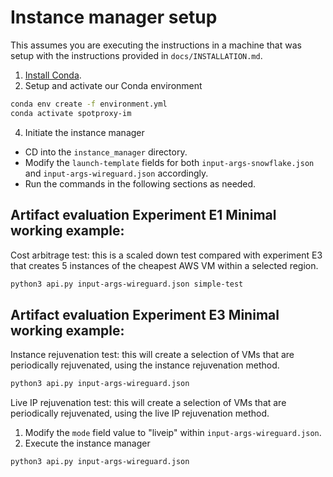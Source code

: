 # Instance manager setup
This assumes you are executing the instructions in a machine that was setup with the instructions provided in `docs/INSTALLATION.md`. 

1. [Install Conda](https://docs.anaconda.com/miniconda/#quick-command-line-install). 
2. Setup and activate our Conda environment
```bash
conda env create -f environment.yml
conda activate spotproxy-im
```

4. Initiate the instance manager
- CD into the `instance_manager` directory. 
- Modify the `launch-template` fields for both `input-args-snowflake.json` and `input-args-wireguard.json` accordingly. 
- Run the commands in the following sections as needed. 

## Artifact evaluation Experiment E1 Minimal working example:
Cost arbitrage test: this is a scaled down test compared with experiment E3 that creates 5 instances of the cheapest AWS VM within a selected region. 
```bash
python3 api.py input-args-wireguard.json simple-test
```

## Artifact evaluation Experiment E3 Minimal working example:
Instance rejuvenation test: this will create a selection of VMs that are periodically rejuvenated, using the instance rejuvenation method. 
```bash
python3 api.py input-args-wireguard.json
```


Live IP rejuvenation test: this will create a selection of VMs that are periodically rejuvenated, using the live IP rejuvenation method. 
1. Modify the `mode` field value to "liveip" within `input-args-wireguard.json`. 
2. Execute the instance manager
```bash
python3 api.py input-args-wireguard.json
```
